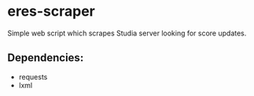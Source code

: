 # eres-scraper
Simple web script which scrapes Studia server looking for score updates. 


## Dependencies:
- requests
- lxml
